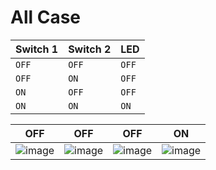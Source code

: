 # All Case

Switch 1           | Switch 2          | LED
-------------------|-------------------|-------------------
`OFF`              | `OFF`             |`OFF`
`OFF`              | `ON`              |`OFF`
`ON`               | `OFF`             |`OFF`
`ON`               | `ON`              |`ON`  
                                                                                                       
|OFF|OFF|OFF|ON|
|:--:|:--:|:--:|:--:|
|![image](https://user-images.githubusercontent.com/40356596/115874381-aad80980-a461-11eb-8cb9-f48cad3a42e6.png)|![image](https://user-images.githubusercontent.com/40356596/115874509-ccd18c00-a461-11eb-8cd8-ae90b16e4d86.png)|![image](https://user-images.githubusercontent.com/40356596/115874587-e2df4c80-a461-11eb-9a86-4f230ebc6055.png)|![image](https://user-images.githubusercontent.com/40356596/115874676-fdb1c100-a461-11eb-9dfb-a12e7722f6ea.png)| 
 
